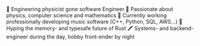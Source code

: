 <!---
snystedt/snystedt is a ✨ special ✨ repository because its `README.md` (this file) appears on your GitHub profile.
You can click the Preview link to take a look at your changes.
--->
📐 Engineering physicist gone software Engineer
🧮 Passionate about physics, computer science and mathematics
🎼 Currently working professionally developing music software (C++, Python, SQL, AWS...)
🦀 Hyping the memory- and typesafe future of Rust
🖍️ Systems- and backend-engineer during the day, hobby front-ender by night
